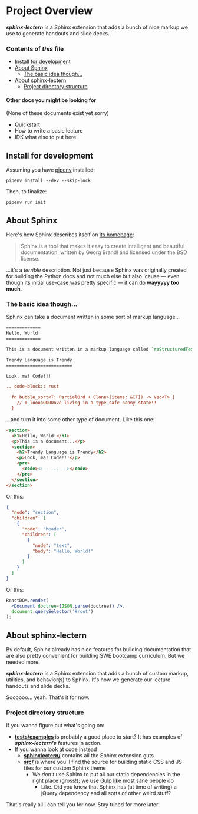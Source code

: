 <!-- omit in toc -->
# Project Overview

***sphinx-lectern*** is a Sphinx extension that adds a bunch of nice markup we
use to generate handouts and slide decks.

### Contents of *this* file

- [Install for development](#install-for-development)
- [About Sphinx](#about-sphinx)
  - [The basic idea though...](#the-basic-idea-though)
- [About sphinx-lectern](#about-sphinx-lectern)
  - [Project directory structure](#project-directory-structure)

#### Other docs you might be looking for

(None of these documents exist yet sorry)

- Quickstart
- How to write a basic lecture
- IDK what else to put here

## Install for development

Assuming you have [pipenv](https://pipenv-fork.readthedocs.io/en/latest/) installed:

```
pipenv install --dev --skip-lock
```

Then, to finalize:

```
pipenv run init
```

## About Sphinx

Here's how Sphinx describes itself on [its homepage](https://www.sphinx-doc.org/en/master/):

> Sphinx is a tool that makes it easy to create intelligent and beautiful documentation, written
> by Georg Brandl and licensed under the BSD license.

...it's a *terrible* description. Not just because Sphinx was originally created for
building the Python docs and not much else but also 'cause &mdash; even though
its initial use-case was pretty specific &mdash; it can do **wayyyyy too much**.

### The basic idea though...

Sphinx can take a document written in some sort of markup language...

```rst
=============
Hello, World!
=============

This is a document written in a markup language called `reStructuredText <https://docutils.sourceforge.io/rst.html>`_.

Trendy Language is Trendy
=========================

Look, ma! Code!!!

.. code-block:: rust

  fn bubble_sort<T: PartialOrd + Clone>(items: &[T]) -> Vec<T> {
    // I looooOOOOove living in a type-safe nanny state!!
  }
```

...and turn it into some other type of document. Like this one:

```html
<section>
  <h1>Hello, World!</h1>
  <p>This is a document...</p>
  <section>
    <h2>Trendy Language is Trendy</h2>
    <p>Look, ma! Code!!!</p>
    <pre>
      <code><!-- ... --></code>
    </pre>
  </section>
</section>
```

Or this:

```json
{
  "node": "section",
  "children": [
    {
      "node": "header",
      "children": [
        {
          "node": "text",
          "body": "Hello, World!"
        }
      ]
    }
  ]
}
```

Or this:

```jsx
ReactDOM.render(
  <Document doctree={JSON.parse(doctree)} />,
  document.querySelector('#root')
);
```

## About sphinx-lectern

By default, Sphinx already has nice features for building documentation that are
also pretty convenient for building SWE bootcamp curriculum. But we needed more.

***sphinx-lectern*** is a Sphinx extension that adds a bunch of custom markup,
utilities, and behavior(s) to Sphinx. It's how we generate our lecture handouts
and slide decks.

Soooooo... yeah. That's it for now.

### Project directory structure

If you wanna figure out what's going on:

- **[tests/examples](../tests/examples)** is probably a good place to start? It
  has examples of ***sphinx-lectern's*** features in action.
- If you wanna look at code instead
  - **[sphinxlectern/](../sphinxlectern)** contains all the Sphinx extension
    guts
  - **[src/](../src)** is where you'll find the source for building static CSS and
    JS files for our custom Sphinx theme
    - We *don't* use Sphinx to put all our static dependencies in the right
      place (gross!); we use [Gulp](https://gulpjs.com/) like most sane people
      do
      - Like. Did you know that Sphinx has (at time of writing) a jQuery
        dependency and all sorts of other weird stuff?

That's really all I can tell you for now. Stay tuned for more later!
